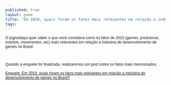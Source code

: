 ```yaml
---
published: true
layout: game
title: 'Em 2010, quais foram os fatos mais relevantes em relação a indústria de desenvolvimento de games no Brasil?'
tags: 
---
```


<p style="margin: 0.0px 0.0px 0.0px 0.0px; font: 12.0px Helvetica;">O jogosdaqui quer saber o que voc&#234; considera como os fatos de 2010 (games, produtoras, eventos, movimentos, etc) mais relevantes em rela&#231;&#227;o a ind&#250;stria de desenvolvimento de games no Brasil.
<p style="margin: 0.0px 0.0px 0.0px 0.0px; font: 12.0px Helvetica; min-height: 14.0px;"> 
<p style="margin: 0.0px 0.0px 0.0px 0.0px; font: 12.0px Helvetica; min-height: 14.0px;">
<p style="margin: 0.0px 0.0px 0.0px 0.0px; font: 12.0px Helvetica; min-height: 14.0px;"> 
<p style="margin: 0.0px 0.0px 0.0px 0.0px; font: 12.0px Helvetica;">Quando a enquete for finalizada, realizaremos um post sobre os fatos mais mencionados.
<p style="margin: 0.0px 0.0px 0.0px 0.0px; font: 12.0px Helvetica; min-height: 14.0px;"> 
<p style="margin: 0.0px 0.0px 0.0px 0.0px; font: 12.0px Helvetica;"><a href="http://goo.gl/bvomm" target="_blank">Enquete: Em 2010, quais foram os fatos mais relevantes em rela&#231;&#227;o a ind&#250;stria de desenvolvimento de games no Brasil?</a>


